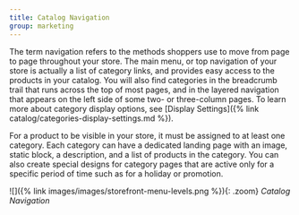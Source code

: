 ```yaml
---
title: Catalog Navigation
group: marketing
---
```


The term navigation refers to the methods shoppers use to move from page to page throughout your store. The main menu, or top navigation of your store is actually a list of category links, and provides easy access to the products in your catalog. You will also find categories in the breadcrumb trail that runs across the top of most pages, and in the layered navigation that appears on the left side of some two- or three-column pages. To learn more about category display options, see [Display Settings]({% link catalog/categories-display-settings.md %}).

For a product to be visible in your store, it must be assigned to at least one category. Each category can have a dedicated landing page with an image, static block, a description, and a list of products in the category. You can also create special designs for category pages that are active only for a specific period of time such as for a holiday or promotion.

![]({% link images/images/storefront-menu-levels.png %}){: .zoom}
_Catalog Navigation_
